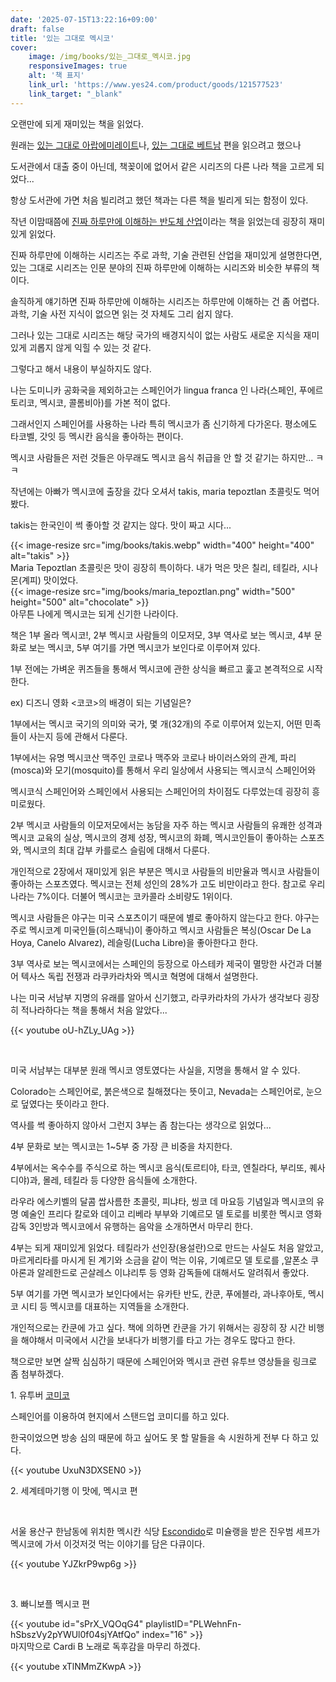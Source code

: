```yaml
---
date: '2025-07-15T13:22:16+09:00'
draft: false
title: '있는 그대로 멕시코'
cover:
    image: /img/books/있는_그대로_멕시코.jpg
    responsiveImages: true 
    alt: '책 표지' 
    link_url: 'https://www.yes24.com/product/goods/121577523'
    link_target: "_blank"
---
```



오랜만에 되게 재미있는 책을 읽었다. 

원래는 [있는 그대로 아랍에미레이트](https://www.yes24.com/product/goods/140536749)나, [있는 그대로 베트남](https://www.yes24.com/product/goods/142271983) 편을 읽으려고 했으나 

도서관에서 대출 중이 아닌데, 책꽂이에 없어서 같은 시리즈의 다른 나라 책을 고르게 되었다...

항상 도서관에 가면 처음 빌리려고 했던 책과는 다른 책을 빌리게 되는 함정이 있다. 

작년 이맘때쯤에 [진짜 하루만에 이해하는 반도체 산업](https://blog.naver.com/hwhw31/223472240826)이라는 책을 읽었는데 굉장히 재미있게 읽었다. 

진짜 하루만에 이해하는 시리즈는 주로 과학, 기술 관련된 산업을 재미있게 설명한다면, 있는 그대로 시리즈는 인문 분야의 진짜 하루만에 이해하는 시리즈와 비슷한 부류의 책이다. 

솔직하게 얘기하면 진짜 하루만에 이해하는 시리즈는 하루만에 이해하는 건 좀 어렵다. 과학, 기술 사전 지식이 없으면 읽는 것 자체도 그리 쉽지 않다. 

그러나 있는 그대로 시리즈는 해당 국가의 배경지식이 없는 사람도 새로운 지식을 재미있게 괴롭지 않게 익힐 수 있는 것 같다. 

그렇다고 해서 내용이 부실하지도 않다.  

나는 도미니카 공화국을 제외하고는 스페인어가 lingua franca 인 나라(스페인, 푸에르토리코, 멕시코, 콜롬비아)를 가본 적이 없다. 

그래서인지 스페인어를 사용하는 나라 특히 멕시코가 좀 신기하게 다가온다. 평소에도 타코벨, 갓잇 등 멕시칸 음식을 좋아하는 편이다. 

멕시코 사람들은 저런 것들은 아무래도 멕시코 음식 취급을 안 할 것 같기는 하지만... ㅋㅋ

작년에는 아빠가 멕시코에 출장을 갔다 오셔서 takis, maria tepoztlan 초콜릿도 먹어 봤다. 

takis는 한국인이 썩 좋아할 것 같지는 않다. 맛이 짜고 시다... 

{{< image-resize src="img/books/takis.webp" width="400" height="400" alt="takis" >}}
<br>
Maria Tepoztlan 초콜릿은 맛이 굉장히 특이하다. 내가 먹은 맛은 칠리, 테킬라, 시나몬(계피) 맛이었다. 
<br>
{{< image-resize src="img/books/maria_tepoztlan.png" width="500" height="500" alt="chocolate" >}}
<br>
아무튼 나에게 멕시코는 되게 신기한 나라이다. 

책은 1부 올라 멕시코!, 2부 멕시코 사람들의 이모저모, 3부 역사로 보는 멕시코, 4부 문화로 보는 멕시코, 5부 여기를 가면 멕시코가 보인다로 이루어져 있다. 

1부 전에는 가벼운 퀴즈들을 통해서 멕시코에 관한 상식을 빠르고 훑고 본격적으로 시작한다. 

ex) 디즈니 영화 <코코>의 배경이 되는 기념일은? 



1부에서는 멕시코 국기의 의미와 국가, 몇 개(32개)의 주로 이루어져 있는지, 어떤 민족들이 사는지 등에 관해서 다룬다.

1부에서는 유명 멕시코산 맥주인 코로나 맥주와 코로나 바이러스와의 관계, 파리(mosca)와 모기(mosquito)를 통해서 우리 일상에서 사용되는 멕시코식 스페인어와 

멕시코식 스페인어와 스페인에서 사용되는 스페인어의 차이점도 다루었는데 굉장히 흥미로웠다. 


2부 멕시코 사람들의 이모저모에서는 농담을 자주 하는 멕시코 사람들의 유쾌한 성격과 멕시코 교육의 실상, 멕시코의 경제 성장, 멕시코의 화폐, 멕시코인들이 좋아하는 스포츠와, 멕시코의 최대 갑부 카를로스 슬림에 대해서 다룬다. 

개인적으로 2장에서 재미있게 읽은 부분은 멕시코 사람들의 비만율과 멕시코 사람들이 좋아하는 스포츠였다. 멕시코는 전체 성인의 28%가 고도 비만이라고 한다. 참고로 우리나라는 7%이다. 더불어 멕시코는 코카콜라 소비량도 1위이다. 

멕시코 사람들은 야구는 미국 스포츠이기 때문에 별로 좋아하지 않는다고 한다. 야구는 주로 멕시코계 미국인들(히스패닉)이 좋아하고 멕시코 사람들은 복싱(Oscar De La Hoya, Canelo Alvarez), 레슬링(Lucha Libre)을 좋아한다고 한다. 


3부 역사로 보는 멕시코에서는 스페인의 등장으로 아스테카 제국이 멸망한 사건과 더불어 텍사스 독립 전쟁과 라쿠카라차와 멕시코 혁명에 대해서 설명한다. 

나는 미국 서남부 지명의 유래를 알아서 신기했고, 라쿠카라차의 가사가 생각보다 굉장히 적나라하다는 책을 통해서 처음 알았다...

{{< youtube oU-hZLy_UAg >}}

<br>

미국 서남부는 대부분 원래 멕시코 영토였다는 사실을, 지명을 통해서 알 수 있다.

Colorado는 스페인어로, 붉은색으로 칠해졌다는 뜻이고, Nevada는 스페인어로, 눈으로 덮였다는 뜻이라고 한다.

역사를 썩 좋아하지 않아서 그런지 3부는 좀 참는다는 생각으로 읽었다...

4부 문화로 보는 멕시코는 1~5부 중 가장 큰 비중을 차지한다. 

4부에서는 옥수수를 주식으로 하는 멕시코 음식(토르티야, 타코, 엔칠라다, 부리또, 퀘사디야)과, 몰레, 테킬라 등 다양한 음식들에 소개한다. 

라우라 에스키벨의 달콤 쌉사름한 초콜릿, 피냐타, 씽코 데 마요등 기념일과 멕시코의 유명 예술인 프리다 칼로와 데이고 리베라 부부와 기예르모 델 토로를 비롯한 멕시코 영화 감독 3인방과 멕시코에서 유행하는 음악을 소개하면서 마무리 한다. 

4부는 되게 재미있게 읽었다. 테킬라가 선인장(용설란)으로 만드는 사실도 처음 알았고, 마르게리타를 마시게 된 계기와 소금을 같이 먹는 이유, 기예르모 델 토로를 ,알폰소 쿠아론과 알레한드로 곤살레스 이냐리투 등 영화 감독들에 대해서도 알려줘서 좋았다.

5부 여기를 가면 멕시코가 보인다에서는 유카탄 반도, 칸쿤, 푸에블라, 과나후아토, 멕시코 시티 등 멕시코를 대표하는 지역들을 소개한다. 

개인적으로는 칸쿤에 가고 싶다. 책에 의하면 칸쿤을 가기 위해서는 굉장히 장 시간 비행을 해야해서 미국에서 시간을 보내다가 비행기를 타고 가는 경우도 많다고 한다.

책으로만 보면 살짝 심심하기 때문에 스페인어와 멕시코 관련 유투브 영상들을 링크로 좀 첨부하겠다. 


1\. 유투버 [코미코](https://www.youtube.com/channel/UCwTg-6vuMNVKQYX-TgSiC8A) 

스페인어를 이용하여 현지에서 스탠드업 코미디를 하고 있다. 

한국이었으면 방송 심의 때문에 하고 싶어도 못 할 말들을 속 시원하게 전부 다 하고 있다.

{{< youtube UxuN3DXSEN0 >}}
<br>

2\.  세계테마기행 이 맛에, 멕시코 편 

<br>

서울 용산구 한남동에 위치한 멕시칸 식당 [Escondido](https://www.instagram.com/escondido_hannam)로 미슐랭을 받은 진우범 세프가 멕시코에 가서 이것저것 먹는 이야기를 담은 다큐이다. 


{{< youtube YJZkrP9wp6g >}}

<br>

3\. 빠니보플 멕시코 편 

{{< youtube id="sPrX_VQOqG4" playlistID="PLWehnFn-hSbszVy2pYWUl0f04sjYAtfQo" index="16" >}}
<br>
마지막으로 Cardi B 노래로 독후감을 마무리 하겠다. 

{{< youtube xTlNMmZKwpA >}}